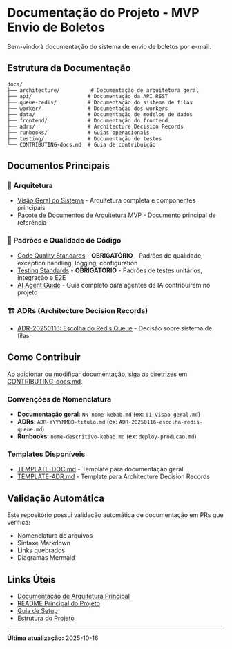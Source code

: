 # Documentação do Projeto - MVP Envio de Boletos

Bem-vindo à documentação do sistema de envio de boletos por e-mail.

## Estrutura da Documentação

```text
docs/
├── architecture/          # Documentação de arquitetura geral
├── api/                  # Documentação da API REST
├── queue-redis/          # Documentação do sistema de filas
├── worker/               # Documentação dos workers
├── data/                 # Documentação de modelos de dados
├── frontend/             # Documentação do frontend
├── adrs/                 # Architecture Decision Records
├── runbooks/             # Guias operacionais
├── testing/              # Documentação de testes
└── CONTRIBUTING-docs.md  # Guia de contribuição
```

## Documentos Principais

### 📐 Arquitetura

- [Visão Geral do Sistema](./architecture/01-visao-geral-sistema.md) - Arquitetura completa e componentes principais
- [Pacote de Documentos de Arquitetura MVP](./00-pacote-documentos-arquitetura-mvp.md) - Documento principal de referência

### 📘 Padrões e Qualidade de Código

- [Code Quality Standards](./CODE-QUALITY-STANDARDS.md) - **OBRIGATÓRIO** - Padrões de qualidade, exception handling, logging, configuration
- [Testing Standards](./testing/03-testing-standards.md) - **OBRIGATÓRIO** - Padrões de testes unitários, integração e E2E
- [AI Agent Guide](./AI_AGENT_GUIDE.md) - Guia completo para agentes de IA contribuírem no projeto

### 🏗️ ADRs (Architecture Decision Records)

- [ADR-20250116: Escolha do Redis Queue](./adrs/ADR-20250116-escolha-redis-queue.md) - Decisão sobre sistema de filas

## Como Contribuir

Ao adicionar ou modificar documentação, siga as diretrizes em [CONTRIBUTING-docs.md](./CONTRIBUTING-docs.md).

### Convenções de Nomenclatura

- **Documentação geral**: `NN-nome-kebab.md` (ex: `01-visao-geral.md`)
- **ADRs**: `ADR-YYYYMMDD-titulo.md` (ex: `ADR-20250116-escolha-redis-queue.md`)
- **Runbooks**: `nome-descritivo-kebab.md` (ex: `deploy-producao.md`)

### Templates Disponíveis

- [TEMPLATE-DOC.md](./TEMPLATE-DOC.md) - Template para documentação geral
- [TEMPLATE-ADR.md](./TEMPLATE-ADR.md) - Template para Architecture Decision Records

## Validação Automática

Este repositório possui validação automática de documentação em PRs que verifica:

- Nomenclatura de arquivos
- Sintaxe Markdown
- Links quebrados
- Diagramas Mermaid

## Links Úteis

- [Documentação de Arquitetura Principal](./00-pacote-documentos-arquitetura-mvp.md)
- [README Principal do Projeto](../README.md)
- [Guia de Setup](../SETUP-CHECKLIST.md)
- [Estrutura do Projeto](../STRUCTURE.md)

---

**Última atualização:** 2025-10-16
